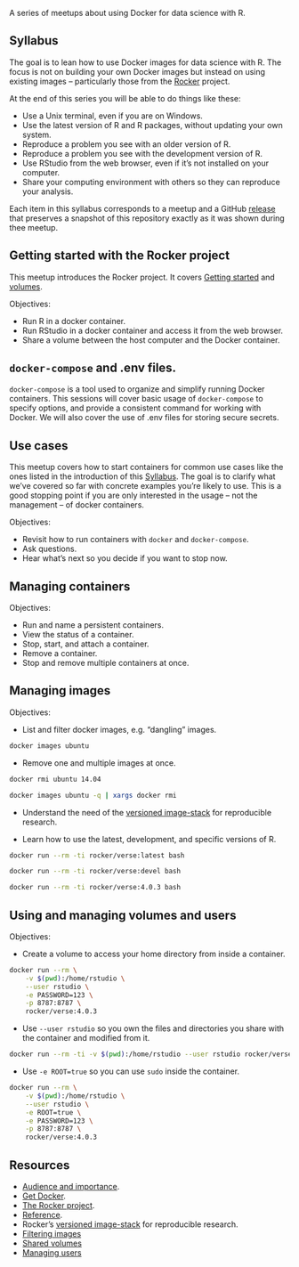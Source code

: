 
<!-- README.md is generated from README.Rmd. Please edit that file -->
<!-- README.md is generated from README.Rmd. Please edit that file -->

A series of meetups about using Docker for data science with R.

## Syllabus

The goal is to lean how to use Docker images for data science with R.
The focus is not on building your own Docker images but instead on using
existing images – particularly those from the
[Rocker](https://www.rocker-project.org) project.

At the end of this series you will be able to do things like these:

-   Use a Unix terminal, even if you are on Windows.
-   Use the latest version of R and R packages, without updating your
    own system.
-   Reproduce a problem you see with an older version of R.
-   Reproduce a problem you see with the development version of R.
-   Use RStudio from the web browser, even if it’s not installed on your
    computer.
-   Share your computing environment with others so they can reproduce
    your analysis.

Each item in this syllabus corresponds to a meetup and a GitHub
[release](https://github.com/2DegreesInvesting/ds.docker/releases) that
preserves a snapshot of this repository exactly as it was shown during
thee meetup.

## Getting started with the Rocker project

This meetup introduces the Rocker project. It covers [Getting
started](https://www.rocker-project.org/) and
[volumes](https://www.rocker-project.org/use/shared_volumes/).

Objectives:

-   Run R in a docker container.
-   Run RStudio in a docker container and access it from the web
    browser.
-   Share a volume between the host computer and the Docker container.

## `docker-compose` and .env files.

`docker-compose` is a tool used to organize and simplify running Docker
containers. This sessions will cover basic usage of `docker-compose` to
specify options, and provide a consistent command for working with
Docker. We will also cover the use of .env files for storing secure
secrets.

## Use cases

This meetup covers how to start containers for common use cases like the
ones listed in the introduction of this [Syllabus](#syllabus). The goal
is to clarify what we’ve covered so far with concrete examples you’re
likely to use. This is a good stopping point if you are only interested
in the usage – not the management – of docker containers.

Objectives:

-   Revisit how to run containers with `docker` and `docker-compose`.
-   Ask questions.
-   Hear what’s next so you decide if you want to stop now.

## Managing containers

Objectives:

-   Run and name a persistent containers.
-   View the status of a container.
-   Stop, start, and attach a container.
-   Remove a container.
-   Stop and remove multiple containers at once.

## Managing images

Objectives:

-   List and filter docker images, e.g. “dangling” images.

``` bash
docker images ubuntu
```

-   Remove one and multiple images at once.

``` bash
docker rmi ubuntu 14.04

docker images ubuntu -q | xargs docker rmi
```

-   Understand the need of the [versioned
    image-stack](https://www.rocker-project.org/images/) for
    reproducible research.

-   Learn how to use the latest, development, and specific versions
    of R.

``` bash
docker run --rm -ti rocker/verse:latest bash

docker run --rm -ti rocker/verse:devel bash

docker run --rm -ti rocker/verse:4.0.3 bash
```

## Using and managing volumes and users

Objectives:

-   Create a volume to access your home directory from inside a
    container.

``` bash
docker run --rm \
    -v $(pwd):/home/rstudio \
    --user rstudio \
    -e PASSWORD=123 \
    -p 8787:8787 \
    rocker/verse:4.0.3
```

-   Use `--user rstudio` so you own the files and directories you share
    with the container and modified from it.

``` bash
docker run --rm -ti -v $(pwd):/home/rstudio --user rstudio rocker/verse bash
```

-   Use `-e ROOT=true` so you can use `sudo` inside the container.

``` bash
docker run --rm \
    -v $(pwd):/home/rstudio \
    --user rstudio \
    -e ROOT=true \
    -e PASSWORD=123 \
    -p 8787:8787 \
    rocker/verse:4.0.3
```

## Resources

-   [Audience and
    importance](https://github.com/2DegreesInvesting/ds-incubator/issues/74).
-   [Get Docker](https://docs.docker.com/get-docker/).
-   [The Rocker project](https://www.rocker-project.org/).
-   [Reference](https://docs.docker.com/reference/).
-   Rocker’s [versioned
    image-stack](https://www.rocker-project.org/images/) for
    reproducible research.
-   [Filtering
    images](https://docs.docker.com/engine/reference/commandline/images/#filtering)
-   [Shared volumes](https://www.rocker-project.org/use/shared_volumes/)
-   [Managing users](https://www.rocker-project.org/use/managing_users/)
